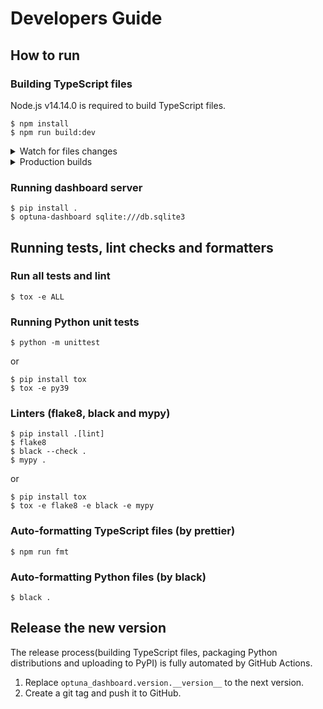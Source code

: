 # Developers Guide

## How to run

### Building TypeScript files

Node.js v14.14.0 is required to build TypeScript files.

```
$ npm install
$ npm run build:dev
```

<details>
<summary>Watch for files changes</summary>

```
$ npm run watch
```

</details>

<details>
<summary>Production builds</summary>

```
$ npm run build:prd
```

</details>

### Running dashboard server

```
$ pip install .
$ optuna-dashboard sqlite:///db.sqlite3
```


## Running tests, lint checks and formatters

### Run all tests and lint

```
$ tox -e ALL
```

### Running Python unit tests

```
$ python -m unittest
```

or

```
$ pip install tox
$ tox -e py39
```

### Linters (flake8, black and mypy)

```
$ pip install .[lint]
$ flake8
$ black --check .
$ mypy .
```

or

```
$ pip install tox
$ tox -e flake8 -e black -e mypy
```

### Auto-formatting TypeScript files (by prettier)

```
$ npm run fmt
```

### Auto-formatting Python files (by black)

```
$ black .
```


## Release the new version

The release process(building TypeScript files, packaging Python distributions and uploading to PyPI) is fully automated by GitHub Actions.

1. Replace `optuna_dashboard.version.__version__` to the next version.
2. Create a git tag and push it to GitHub.

